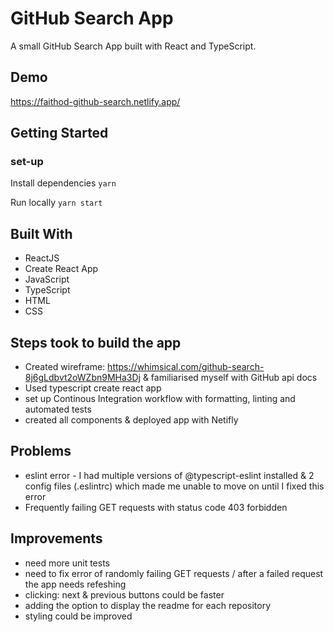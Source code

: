 # GitHub Search App

A small GitHub Search App built with React and TypeScript. 

## Demo

https://faithod-github-search.netlify.app/

## Getting Started

### set-up

Install dependencies `yarn`

Run locally `yarn start`


## Built With

- ReactJS
- Create React App
- JavaScript
- TypeScript
- HTML
- CSS

## Steps took to build the app

- Created wireframe: https://whimsical.com/github-search-8j6gLdbvt2oWZbn9MHa3Dj & familiarised myself with GitHub api docs
- Used typescript create react app 
- set up Continous Integration workflow with formatting, linting and automated tests
- created all components & deployed app with Netifly

## Problems 

- eslint error  - I had multiple versions of @typescript-eslint installed & 2 config files (.eslintrc) which made me unable to move on until I fixed this error
- Frequently failing GET requests with status code 403 forbidden

## Improvements

- need more unit tests
- need to fix error of randomly failing GET requests / after a failed request the app needs refeshing
- clicking: next & previous buttons could be faster
- adding the option to display the readme for each repository
- styling could be improved

